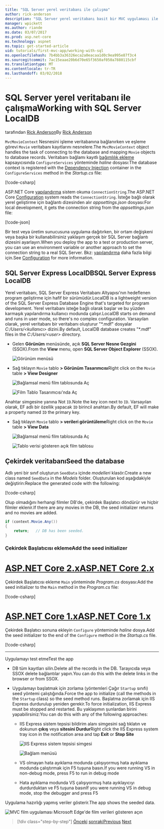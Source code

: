 ```yaml
---
title: "SQL Server yerel veritabanı ile çalışma"
author: rick-anderson
description: "SQL Server yerel veritabanı basit bir MVC uygulaması ile kullanma"
manager: wpickett
ms.author: riande
ms.date: 03/07/2017
ms.prod: asp.net-core
ms.technology: aspnet
ms.topic: get-started-article
uid: tutorials/first-mvc-app/working-with-sql
ms.openlocfilehash: 7b4bb3a36326eca2a0eacaa1d0c9ea995e87f3c4
ms.sourcegitcommit: 7ac15eaae20b6d70e65f3650af050a7880115cbf
ms.translationtype: MT
ms.contentlocale: tr-TR
ms.lasthandoff: 03/02/2018
---
```

# <a name="working-with-sql-server-localdb"></a><span data-ttu-id="e86f5-103">SQL Server yerel veritabanı ile çalışma</span><span class="sxs-lookup"><span data-stu-id="e86f5-103">Working with SQL Server LocalDB</span></span>

<span data-ttu-id="e86f5-104">tarafından [Rick Anderson](https://twitter.com/RickAndMSFT)</span><span class="sxs-lookup"><span data-stu-id="e86f5-104">By [Rick Anderson](https://twitter.com/RickAndMSFT)</span></span>

<span data-ttu-id="e86f5-105">`MvcMovieContext` Nesnesini işleme veritabanına bağlanırken ve eşleme görevi `Movie` veritabanı kayıtlarını nesnelere.</span><span class="sxs-lookup"><span data-stu-id="e86f5-105">The `MvcMovieContext` object handles the task of connecting to the database and mapping `Movie` objects to database records.</span></span> <span data-ttu-id="e86f5-106">Veritabanı bağlamı kayıtlı [bağımlılık ekleme](xref:fundamentals/dependency-injection) kapsayıcısında `ConfigureServices` yönteminde *haline* dosyası:</span><span class="sxs-lookup"><span data-stu-id="e86f5-106">The database context is registered with the [Dependency Injection](xref:fundamentals/dependency-injection) container in the `ConfigureServices` method in the *Startup.cs* file:</span></span>

[!code-csharp[](../../tutorials/first-mvc-app/start-mvc/sample/MvcMovie/Startup.cs?name=ConfigureServices&highlight=6-7)]

<span data-ttu-id="e86f5-107">ASP.NET Core [yapılandırma](xref:fundamentals/configuration/index) sistem okuma `ConnectionString`.</span><span class="sxs-lookup"><span data-stu-id="e86f5-107">The ASP.NET Core [Configuration](xref:fundamentals/configuration/index) system reads the `ConnectionString`.</span></span> <span data-ttu-id="e86f5-108">İsteğe bağlı olarak yerel geliştirme için bağlantı dizesinden alır *appsettings.json* dosyası:</span><span class="sxs-lookup"><span data-stu-id="e86f5-108">For local development, it gets the connection string from the *appsettings.json* file:</span></span>

[!code-json[](start-mvc/sample/MvcMovie/appsettings.json?highlight=2&range=8-10)]

<span data-ttu-id="e86f5-109">Bir test veya üretim sunucusuna uygulama dağıtırken, bir ortam değişkeni veya başka bir kullanabilirsiniz yaklaşım gerçek bir SQL Server bağlantı dizesini ayarlayın.</span><span class="sxs-lookup"><span data-stu-id="e86f5-109">When you deploy the app to a test or production server, you can use an environment variable or another approach to set the connection string to a real SQL Server.</span></span> <span data-ttu-id="e86f5-110">Bkz: [yapılandırma](xref:fundamentals/configuration/index) daha fazla bilgi için.</span><span class="sxs-lookup"><span data-stu-id="e86f5-110">See [Configuration](xref:fundamentals/configuration/index) for more information.</span></span>

## <a name="sql-server-express-localdb"></a><span data-ttu-id="e86f5-111">SQL Server Express LocalDB</span><span class="sxs-lookup"><span data-stu-id="e86f5-111">SQL Server Express LocalDB</span></span>

<span data-ttu-id="e86f5-112">Yerel veritabanı, SQL Server Express Veritabanı Altyapısı'nın hedeflenen program geliştirme için hafif bir sürümüdür.</span><span class="sxs-lookup"><span data-stu-id="e86f5-112">LocalDB is a lightweight version of the SQL Server Express Database Engine that's targeted for program development.</span></span> <span data-ttu-id="e86f5-113">Yerel veritabanı isteğe bağlı olarak başlar ve bu yüzden karmaşık yapılandırma kullanıcı modunda çalışır.</span><span class="sxs-lookup"><span data-stu-id="e86f5-113">LocalDB starts on demand and runs in user mode, so there's no complex configuration.</span></span> <span data-ttu-id="e86f5-114">Varsayılan olarak, yerel veritabanı bir veritabanı oluşturur "\*.mdf" dosyalar *C:/Users/\<kullanıcı\>*  dizini.</span><span class="sxs-lookup"><span data-stu-id="e86f5-114">By default, LocalDB database creates "\*.mdf" files in the *C:/Users/\<user\>* directory.</span></span>

* <span data-ttu-id="e86f5-115">Gelen **Görünüm** menüsünde, açık **SQL Server Nesne Gezgini** (SSOX).</span><span class="sxs-lookup"><span data-stu-id="e86f5-115">From the **View** menu, open **SQL Server Object Explorer** (SSOX).</span></span>

  ![Görünüm menüsü](working-with-sql/_static/ssox.png)

* <span data-ttu-id="e86f5-117">Sağ tıklayın `Movie` tablo **> Görünüm Tasarımcısı**</span><span class="sxs-lookup"><span data-stu-id="e86f5-117">Right click on the `Movie` table **> View Designer**</span></span>

  ![Bağlamsal menü film tablosunda Aç](working-with-sql/_static/design.png)

  ![Film Tablo Tasarımcısı'nda Aç](working-with-sql/_static/dv.png)

<span data-ttu-id="e86f5-120">Anahtar simgesine yanına Not `ID`.</span><span class="sxs-lookup"><span data-stu-id="e86f5-120">Note the key icon next to `ID`.</span></span> <span data-ttu-id="e86f5-121">Varsayılan olarak, EF adlı bir özellik yapacak `ID` birincil anahtarı.</span><span class="sxs-lookup"><span data-stu-id="e86f5-121">By default, EF will make a property named `ID` the primary key.</span></span>

* <span data-ttu-id="e86f5-122">Sağ tıklayın `Movie` tablo **> verileri görüntüleme**</span><span class="sxs-lookup"><span data-stu-id="e86f5-122">Right click on the `Movie` table **> View Data**</span></span>

  ![Bağlamsal menü film tablosunda Aç](working-with-sql/_static/ssox2.png)

  ![Tablo verisi gösteren açık film tablosu](working-with-sql/_static/vd22.png)

## <a name="seed-the-database"></a><span data-ttu-id="e86f5-125">Çekirdek veritabanı</span><span class="sxs-lookup"><span data-stu-id="e86f5-125">Seed the database</span></span>

<span data-ttu-id="e86f5-126">Adlı yeni bir sınıf oluşturun `SeedData` içinde *modelleri* klasör.</span><span class="sxs-lookup"><span data-stu-id="e86f5-126">Create a new class named `SeedData` in the *Models* folder.</span></span> <span data-ttu-id="e86f5-127">Oluşturulan kod aşağıdakiyle değiştirin:</span><span class="sxs-lookup"><span data-stu-id="e86f5-127">Replace the generated code with the following:</span></span>

[!code-csharp[](start-mvc/sample/MvcMovie/Models/SeedData.cs?name=snippet_1)]

<span data-ttu-id="e86f5-128">Olup olmadığını herhangi filmler DB'de, çekirdek Başlatıcı döndürür ve hiçbir filmler eklenir.</span><span class="sxs-lookup"><span data-stu-id="e86f5-128">If there are any movies in the DB, the seed initializer returns and no movies are added.</span></span>

```csharp
if (context.Movie.Any())
{
    return;   // DB has been seeded.
}
```

<a name="si"></a>
### <a name="add-the-seed-initializer"></a><span data-ttu-id="e86f5-129">Çekirdek Başlatıcısı ekleme</span><span class="sxs-lookup"><span data-stu-id="e86f5-129">Add the seed initializer</span></span>

# <a name="aspnet-core-2xtabaspnetcore2x"></a>[<span data-ttu-id="e86f5-130">ASP.NET Core 2.x</span><span class="sxs-lookup"><span data-stu-id="e86f5-130">ASP.NET Core 2.x</span></span>](#tab/aspnetcore2x)

<span data-ttu-id="e86f5-131">Çekirdek Başlatıcısı ekleme `Main` yönteminde *Program.cs* dosyası:</span><span class="sxs-lookup"><span data-stu-id="e86f5-131">Add the seed initializer to the `Main` method in the *Program.cs* file:</span></span>

[!code-csharp[](start-mvc/sample/MvcMovie/Program.cs?highlight=6,14-32)]

# <a name="aspnet-core-1xtabaspnetcore1x"></a>[<span data-ttu-id="e86f5-132">ASP.NET Core 1.x</span><span class="sxs-lookup"><span data-stu-id="e86f5-132">ASP.NET Core 1.x</span></span>](#tab/aspnetcore1x)

<span data-ttu-id="e86f5-133">Çekirdek Başlatıcı sonuna ekleyin `Configure` yönteminde *haline* dosya.</span><span class="sxs-lookup"><span data-stu-id="e86f5-133">Add the seed initializer to the end of the `Configure` method in the *Startup.cs* file.</span></span>

[!code-csharp[](start-mvc/sample/MvcMovie/Startup.cs?highlight=9&name=snippet_seed)]

---

<span data-ttu-id="e86f5-134">Uygulamayı test etme</span><span class="sxs-lookup"><span data-stu-id="e86f5-134">Test the app</span></span>

* <span data-ttu-id="e86f5-135">DB tüm kayıtları silin.</span><span class="sxs-lookup"><span data-stu-id="e86f5-135">Delete all the records in the DB.</span></span> <span data-ttu-id="e86f5-136">Tarayıcıda veya SSOX delete bağlantılar yapın.</span><span class="sxs-lookup"><span data-stu-id="e86f5-136">You can do this with the delete links in the browser or from SSOX.</span></span>
* <span data-ttu-id="e86f5-137">Uygulamayı başlatmak için zorlama (yöntemleri Çağır `Startup` sınıfı) seed yöntemi çalıştığında.</span><span class="sxs-lookup"><span data-stu-id="e86f5-137">Force the app to initialize (call the methods in the `Startup` class) so the seed method runs.</span></span> <span data-ttu-id="e86f5-138">Başlatma zorlamak için IIS Express durdurulup yeniden gerekir.</span><span class="sxs-lookup"><span data-stu-id="e86f5-138">To force initialization, IIS Express must be stopped and restarted.</span></span> <span data-ttu-id="e86f5-139">Bu yaklaşımın şunlardan birini yapabilirsiniz:</span><span class="sxs-lookup"><span data-stu-id="e86f5-139">You can do this with any of the following approaches:</span></span>

  * <span data-ttu-id="e86f5-140">IIS Express sistem tepsisi bildirim alanı simgesini sağ tıklatın ve dokunun **çıkış** veya **sitesini Durdur**</span><span class="sxs-lookup"><span data-stu-id="e86f5-140">Right click the IIS Express system tray icon in the notification area and tap **Exit** or **Stop Site**</span></span>

    ![IIS Express sistem tepsisi simgesi](working-with-sql/_static/iisExIcon.png)

    ![Bağlam menüsü](working-with-sql/_static/stopIIS.png)

   * <span data-ttu-id="e86f5-143">VS olmayan hata ayıklama modunda çalışıyormuş hata ayıklama modunda çalıştırmak için F5 tuşuna basın.</span><span class="sxs-lookup"><span data-stu-id="e86f5-143">If you were running VS in non-debug mode, press F5 to run in debug mode</span></span>
   * <span data-ttu-id="e86f5-144">Hata ayıklama modunda VS çalışıyormuş hata ayıklayıcıyı durdurduktan ve F5 tuşuna basın</span><span class="sxs-lookup"><span data-stu-id="e86f5-144">If you were running VS in debug mode, stop the debugger and press F5</span></span>
   
<span data-ttu-id="e86f5-145">Uygulama hazırlığı yapmış veriler gösterir.</span><span class="sxs-lookup"><span data-stu-id="e86f5-145">The app shows the seeded data.</span></span>

![MVC film uygulaması Microsoft Edge'de film verileri gösteren açın](working-with-sql/_static/m55.png)

>[!div class="step-by-step"]
<span data-ttu-id="e86f5-147">[Önceki](adding-model.md)
[sonraki](controller-methods-views.md)</span><span class="sxs-lookup"><span data-stu-id="e86f5-147">[Previous](adding-model.md)
[Next](controller-methods-views.md)</span></span>  

